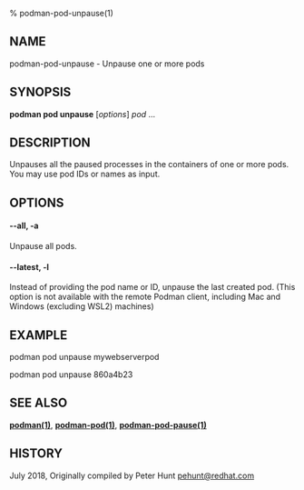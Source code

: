 % podman-pod-unpause(1)

## NAME
podman\-pod\-unpause - Unpause one or more pods

## SYNOPSIS
**podman pod unpause** [*options*] *pod* ...

## DESCRIPTION
Unpauses all the paused processes in the containers of one or more pods.  You may use pod IDs or names as input.

## OPTIONS

#### **--all**, **-a**

Unpause all pods.

#### **--latest**, **-l**

Instead of providing the pod name or ID, unpause the last created pod. (This option is not available with the remote Podman client, including Mac and Windows (excluding WSL2) machines)

## EXAMPLE

podman pod unpause mywebserverpod

podman pod unpause 860a4b23

## SEE ALSO
**[podman(1)](podman.1.md)**, **[podman-pod(1)](podman-pod.1.md)**, **[podman-pod-pause(1)](podman-pod-pause.1.md)**

## HISTORY
July 2018, Originally compiled by Peter Hunt <pehunt@redhat.com>
